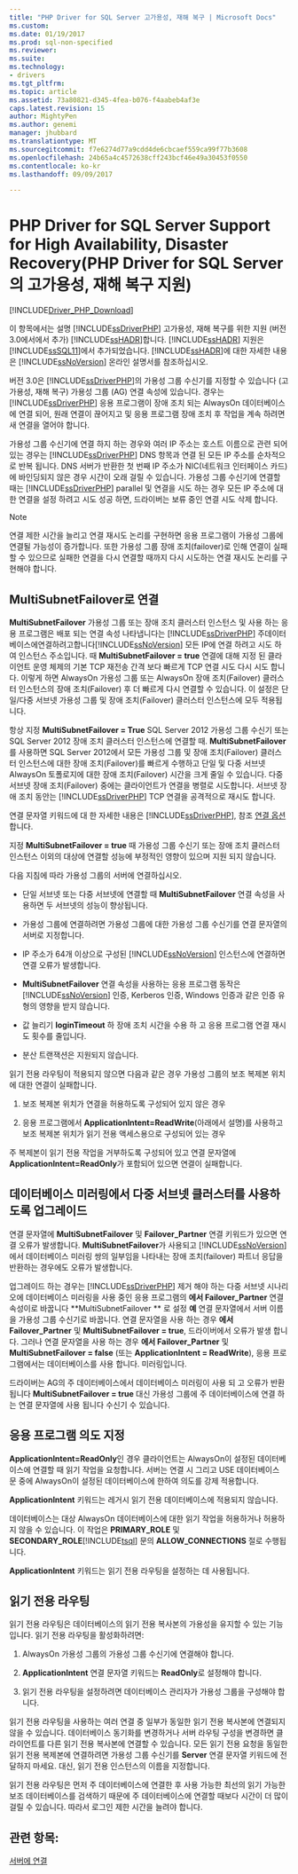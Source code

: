 ```yaml
---
title: "PHP Driver for SQL Server 고가용성, 재해 복구 | Microsoft Docs"
ms.custom: 
ms.date: 01/19/2017
ms.prod: sql-non-specified
ms.reviewer: 
ms.suite: 
ms.technology:
- drivers
ms.tgt_pltfrm: 
ms.topic: article
ms.assetid: 73a80821-d345-4fea-b076-f4aabeb4af3e
caps.latest.revision: 15
author: MightyPen
ms.author: genemi
manager: jhubbard
ms.translationtype: MT
ms.sourcegitcommit: f7e6274d77a9cdd4de6cbcaef559ca99f77b3608
ms.openlocfilehash: 24b65a4c4572638cff243bcf46e49a30453f0550
ms.contentlocale: ko-kr
ms.lasthandoff: 09/09/2017

---
```

# <a name="php-driver-for-sql-server-support-for-high-availability-disaster-recovery"></a>PHP Driver for SQL Server Support for High Availability, Disaster Recovery(PHP Driver for SQL Server의 고가용성, 재해 복구 지원)
[!INCLUDE[Driver_PHP_Download](../../includes/driver_php_download.md)]

이 항목에서는 설명 [!INCLUDE[ssDriverPHP](../../includes/ssdriverphp_md.md)] 고가용성, 재해 복구를 위한 지원 (버전 3.0에서에서 추가) [!INCLUDE[ssHADR](../../includes/sshadr_md.md)]합니다.  [!INCLUDE[ssHADR](../../includes/sshadr_md.md)] 지원은 [!INCLUDE[ssSQL11](../../includes/sssql11_md.md)]에서 추가되었습니다. [!INCLUDE[ssHADR](../../includes/sshadr_md.md)]에 대한 자세한 내용은 [!INCLUDE[ssNoVersion](../../includes/ssnoversion_md.md)] 온라인 설명서를 참조하십시오.  
  
버전 3.0은 [!INCLUDE[ssDriverPHP](../../includes/ssdriverphp_md.md)]의 가용성 그룹 수신기를 지정할 수 있습니다 (고가용성, 재해 복구) 가용성 그룹 (AG) 연결 속성에 있습니다. 경우는 [!INCLUDE[ssDriverPHP](../../includes/ssdriverphp_md.md)] 응용 프로그램이 장애 조치 되는 AlwaysOn 데이터베이스에 연결 되어, 원래 연결이 끊어지고 및 응용 프로그램 장애 조치 후 작업을 계속 하려면 새 연결을 열어야 합니다.  
  
가용성 그룹 수신기에 연결 하지 하는 경우와 여러 IP 주소는 호스트 이름으로 관련 되어 있는 경우는 [!INCLUDE[ssDriverPHP](../../includes/ssdriverphp_md.md)] DNS 항목과 연결 된 모든 IP 주소를 순차적으로 반복 됩니다. DNS 서버가 반환한 첫 번째 IP 주소가 NIC(네트워크 인터페이스 카드)에 바인딩되지 않은 경우 시간이 오래 걸릴 수 있습니다. 가용성 그룹 수신기에 연결할 때는 [!INCLUDE[ssDriverPHP](../../includes/ssdriverphp_md.md)] parallel 및 연결을 시도 하는 경우 모든 IP 주소에 대 한 연결을 설정 하려고 시도 성공 하면, 드라이버는 보류 중인 연결 시도 삭제 합니다.  
  
> [!NOTE]  
> 연결 제한 시간을 늘리고 연결 재시도 논리를 구현하면 응용 프로그램이 가용성 그룹에 연결될 가능성이 증가합니다. 또한 가용성 그룹 장애 조치(failover)로 인해 연결이 실패할 수 있으므로 실패한 연결을 다시 연결할 때까지 다시 시도하는 연결 재시도 논리를 구현해야 합니다.  
  
## <a name="connecting-with-multisubnetfailover"></a>MultiSubnetFailover로 연결  
**MultiSubnetFailover** 가용성 그룹 또는 장애 조치 클러스터 인스턴스 및 사용 하는 응용 프로그램은 배포 되는 연결 속성 나타냅니다는 [!INCLUDE[ssDriverPHP](../../includes/ssdriverphp_md.md)] 주데이터베이스에연결하려고합니다[!INCLUDE[ssNoVersion](../../includes/ssnoversion_md.md)] 모든 IP에 연결 하려고 시도 하 여 인스턴스 주소입니다. 때 **MultiSubnetFailover = true** 연결에 대해 지정 된 클라이언트 운영 체제의 기본 TCP 재전송 간격 보다 빠르게 TCP 연결 시도 다시 시도 합니다. 이렇게 하면 AlwaysOn 가용성 그룹 또는 AlwaysOn 장애 조치(Failover) 클러스터 인스턴스의 장애 조치(Failover) 후 더 빠르게 다시 연결할 수 있습니다. 이 설정은 단일/다중 서브넷 가용성 그룹 및 장애 조치(Failover) 클러스터 인스턴스에 모두 적용됩니다.  
  
항상 지정 **MultiSubnetFailover = True** SQL Server 2012 가용성 그룹 수신기 또는 SQL Server 2012 장애 조치 클러스터 인스턴스에 연결할 때. **MultiSubnetFailover**를 사용하면 SQL Server 2012에서 모든 가용성 그룹 및 장애 조치(Failover) 클러스터 인스턴스에 대한 장애 조치(Failover)를 빠르게 수행하고 단일 및 다중 서브넷 AlwaysOn 토폴로지에 대한 장애 조치(Failover) 시간을 크게 줄일 수 있습니다. 다중 서브넷 장애 조치(Failover) 중에는 클라이언트가 연결을 병렬로 시도합니다. 서브넷 장애 조치 동안는 [!INCLUDE[ssDriverPHP](../../includes/ssdriverphp_md.md)] TCP 연결을 공격적으로 재시도 합니다.  
  
연결 문자열 키워드에 대 한 자세한 내용은 [!INCLUDE[ssDriverPHP](../../includes/ssdriverphp_md.md)], 참조 [연결 옵션](../../connect/php/connection-options.md)합니다.  
  
지정 **MultiSubnetFailover = true** 때 가용성 그룹 수신기 또는 장애 조치 클러스터 인스턴스 이외의 대상에 연결할 성능에 부정적인 영향이 있으며 지원 되지 않습니다.  
  
다음 지침에 따라 가용성 그룹의 서버에 연결하십시오.  
  
-   단일 서브넷 또는 다중 서브넷에 연결할 때 **MultiSubnetFailover** 연결 속성을 사용하면 두 서브넷의 성능이 향상됩니다.  
  
-   가용성 그룹에 연결하려면 가용성 그룹에 대한 가용성 그룹 수신기를 연결 문자열의 서버로 지정합니다.  
  
-   IP 주소가 64개 이상으로 구성된 [!INCLUDE[ssNoVersion](../../includes/ssnoversion_md.md)] 인스턴스에 연결하면 연결 오류가 발생합니다.  
  
-   **MultiSubnetFailover** 연결 속성을 사용하는 응용 프로그램 동작은 [!INCLUDE[ssNoVersion](../../includes/ssnoversion_md.md)] 인증, Kerberos 인증, Windows 인증과 같은 인증 유형의 영향을 받지 않습니다.  
  
-   값 늘리기 **loginTimeout** 하 장애 조치 시간을 수용 하 고 응용 프로그램 연결 재시도 횟수를 줄입니다.  
  
-   분산 트랜잭션은 지원되지 않습니다.  
  
읽기 전용 라우팅이 적용되지 않으면 다음과 같은 경우 가용성 그룹의 보조 복제본 위치에 대한 연결이 실패합니다.  
  
1.  보조 복제본 위치가 연결을 허용하도록 구성되어 있지 않은 경우  
  
2.  응용 프로그램에서 **ApplicationIntent=ReadWrite**(아래에서 설명)를 사용하고 보조 복제본 위치가 읽기 전용 액세스용으로 구성되어 있는 경우  
  
주 복제본이 읽기 전용 작업을 거부하도록 구성되어 있고 연결 문자열에 **ApplicationIntent=ReadOnly**가 포함되어 있으면 연결이 실패합니다.  
  
## <a name="upgrading-to-use-multi-subnet-clusters-from-database-mirroring"></a>데이터베이스 미러링에서 다중 서브넷 클러스터를 사용하도록 업그레이드  
연결 문자열에 **MultiSubnetFailover** 및 **Failover_Partner** 연결 키워드가 있으면 연결 오류가 발생합니다. **MultiSubnetFailover**가 사용되고 [!INCLUDE[ssNoVersion](../../includes/ssnoversion_md.md)]에서 데이터베이스 미러링 쌍의 일부임을 나타내는 장애 조치(failover) 파트너 응답을 반환하는 경우에도 오류가 발생합니다.  
  
업그레이드 하는 경우는 [!INCLUDE[ssDriverPHP](../../includes/ssdriverphp_md.md)] 제거 해야 하는 다중 서브넷 시나리오에 데이터베이스 미러링을 사용 중인 응용 프로그램의 **에서 Failover_Partner** 연결 속성이로 바꿉니다 **MultiSubnetFailover ** 로 설정 **예** 연결 문자열에서 서버 이름을 가용성 그룹 수신기로 바꿉니다. 연결 문자열을 사용 하는 경우 **에서 Failover_Partner** 및 **MultiSubnetFailover = true**, 드라이버에서 오류가 발생 합니다. 그러나 연결 문자열을 사용 하는 경우 **에서 Failover_Partner** 및 **MultiSubnetFailover = false** (또는 **ApplicationIntent = ReadWrite**), 응용 프로그램에서는 데이터베이스를 사용 합니다. 미러링입니다.  
  
드라이버는 AG의 주 데이터베이스에서 데이터베이스 미러링이 사용 되 고 오류가 반환 됩니다 **MultiSubnetFailover = true** 대신 가용성 그룹에 주 데이터베이스에 연결 하는 연결 문자열에 사용 됩니다 수신기 수 있습니다.  
  
## <a name="specifying-application-intent"></a>응용 프로그램 의도 지정  
**ApplicationIntent=ReadOnly**인 경우 클라이언트는 AlwaysOn이 설정된 데이터베이스에 연결할 때 읽기 작업을 요청합니다. 서버는 연결 시 그리고 USE 데이터베이스 문 중에 AlwaysOn이 설정된 데이터베이스에 한하여 의도를 강제 적용합니다.  
  
**ApplicationIntent** 키워드는 레거시 읽기 전용 데이터베이스에 적용되지 않습니다.  
  
데이터베이스는 대상 AlwaysOn 데이터베이스에 대한 읽기 작업을 허용하거나 허용하지 않을 수 있습니다. 이 작업은 **PRIMARY_ROLE** 및 **SECONDARY_ROLE**[!INCLUDE[tsql](../../includes/tsql_md.md)] 문의 **ALLOW_CONNECTIONS** 절로 수행됩니다.  
  
**ApplicationIntent** 키워드는 읽기 전용 라우팅을 설정하는 데 사용됩니다.  
  
## <a name="read-only-routing"></a>읽기 전용 라우팅  
읽기 전용 라우팅은 데이터베이스의 읽기 전용 복사본의 가용성을 유지할 수 있는 기능입니다. 읽기 전용 라우팅을 활성화하려면:  
  
1.  AlwaysOn 가용성 그룹의 가용성 그룹 수신기에 연결해야 합니다.  
  
2.  **ApplicationIntent** 연결 문자열 키워드는 **ReadOnly**로 설정해야 합니다.  
  
3.  읽기 전용 라우팅을 설정하려면 데이터베이스 관리자가 가용성 그룹을 구성해야 합니다.  
  
읽기 전용 라우팅을 사용하는 여러 연결 중 일부가 동일한 읽기 전용 복사본에 연결되지 않을 수 있습니다. 데이터베이스 동기화를 변경하거나 서버 라우팅 구성을 변경하면 클라이언트를 다른 읽기 전용 복사본에 연결할 수 있습니다. 모든 읽기 전용 요청을 동일한 읽기 전용 복제본에 연결하려면 가용성 그룹 수신기를 **Server** 연결 문자열 키워드에 전달하지 마세요. 대신, 읽기 전용 인스턴스의 이름을 지정합니다.  
  
읽기 전용 라우팅은 먼저 주 데이터베이스에 연결한 후 사용 가능한 최선의 읽기 가능한 보조 데이터베이스를 검색하기 때문에 주 데이터베이스에 연결할 때보다 시간이 더 많이 걸릴 수 있습니다. 따라서 로그인 제한 시간을 늘려야 합니다.  
  
## <a name="see-also"></a>관련 항목:  
[서버에 연결](../../connect/php/connecting-to-the-server.md)  
  

